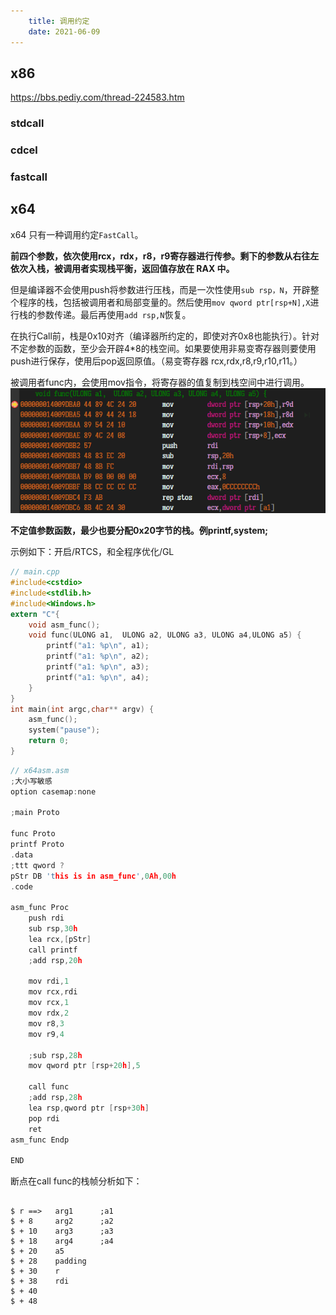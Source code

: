 ```yaml
---
    title: 调用约定
    date: 2021-06-09
---
```


## x86

https://bbs.pediy.com/thread-224583.htm

### stdcall

### cdcel

### fastcall

## x64 

x64 只有一种调用约定`FastCall`。

**前四个参数，依次使用rcx，rdx，r8，r9寄存器进行传参。剩下的参数从右往左依次入栈，被调用者实现栈平衡，返回值存放在 RAX 中。**

但是编译器不会使用push将参数进行压栈，而是一次性使用`sub rsp，N`，开辟整个程序的栈，包括被调用者和局部变量的。然后使用`mov qword ptr[rsp+N],X`进行栈的参数传递。最后再使用`add rsp,N`恢复。

在执行Call前，栈是0x10对齐（编译器所约定的，即使对齐0x8也能执行）。针对不定参数的函数，至少会开辟4*8的栈空间。如果要使用非易变寄存器则要使用push进行保存，使用后pop返回原值。（易变寄存器 rcx,rdx,r8,r9,r10,r11。）

被调用者func内，会使用mov指令，将寄存器的值复制到栈空间中进行调用。
![](../../assets/img/windows_program/Call_conversion_p1.png)

**不定值参数函数，最少也要分配0x20字节的栈。例printf,system;**


示例如下：开启/RTCS，和全程序优化/GL 
```C
// main.cpp
#include<cstdio>
#include<stdlib.h>
#include<Windows.h>
extern "C"{
    void asm_func();
    void func(ULONG a1,  ULONG a2, ULONG a3, ULONG a4,ULONG a5) {
        printf("a1: %p\n", a1);
        printf("a1: %p\n", a2);
        printf("a1: %p\n", a3);
        printf("a1: %p\n", a4);
    }
}
int main(int argc,char** argv) {
	asm_func();
	system("pause");
	return 0;
}
```

```c
// x64asm.asm
;大小写敏感
option casemap:none

;main Proto

func Proto
printf Proto
.data
;ttt qword ?
pStr DB 'this is in asm_func',0Ah,00h
.code

asm_func Proc
	push rdi
	sub rsp,30h
	lea rcx,[pStr]
	call printf	
	;add rsp,20h
	
	mov rdi,1
	mov rcx,rdi
	mov rcx,1
	mov rdx,2
	mov r8,3
	mov r9,4

	;sub rsp,28h
	mov qword ptr [rsp+20h],5

	call func
	;add rsp,28h
	lea rsp,qword ptr [rsp+30h]
	pop rdi
	ret
asm_func Endp

END
```

断点在call func的栈帧分析如下：
```

$ r ==>   arg1      ;a1
$ + 8     arg2      ;a2
$ + 10    arg3      ;a3
$ + 18    arg4      ;a4
$ + 20    a5 
$ + 28    padding
$ + 30    r
$ + 38    rdi
$ + 40    
$ + 48    
```